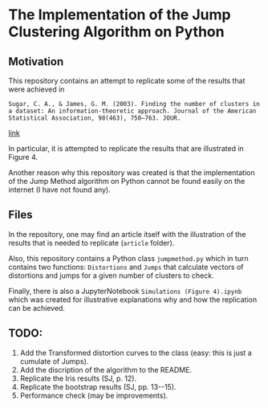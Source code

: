# The Implementation of the Jump Clustering Algorithm on Python

## Motivation
This repository contains an attempt to replicate some of the results that were achieved in

`Sugar, C. A., & James, G. M. (2003). Finding the number of clusters in a dataset: An information-theoretic approach. Journal of the American Statistical Association, 98(463), 750–763. JOUR.`

[link](http://www-bcf.usc.edu/~gareth/research/ratedist.pdf)

In particular, it is attempted to replicate the results that are illustrated in Figure 4.

Another reason why this repository was created is that the implementation of the Jump Method algorithm on Python cannot be found easily on the internet (I have not found any).

## Files
In the repository, one may find an article itself with the illustration of the results that is needed to replicate (`article` folder).

Also, this repository contains a Python class `jumpmethod.py` which in turn contains two functions: `Distortions` and `Jumps` that calculate vectors of distortions and jumps for a given number of clusters to check.

Finally, there is also a JupyterNotebook `Simulations (Figure 4).ipynb` which was created for illustrative explanations why and how the replication can be achieved.

## TODO:
1. Add the Transformed distortion curves to the class (easy: this is just a cumulate of Jumps).
2. Add the discription of the algorithm to the README.
3. Replicate the Iris results (SJ, p. 12).
4. Replicate the bootstrap results (SJ, pp. 13--15).
5. Performance check (may be improvements).
